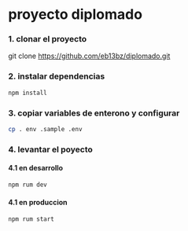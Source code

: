 # proyecto diplomado

### 1. clonar el proyecto

git clone https://github.com/eb13bz/diplomado.git

### 2. instalar dependencias
```bash
npm install 
```

### 3. copiar variables de enterono y configurar 
```bash
cp . env .sample .env 
```
### 4. levantar el poyecto
#### 4.1 en desarrollo
```bash 
npm rum dev 
```
#### 4.1 en produccion
```bash 
npm rum start
```
